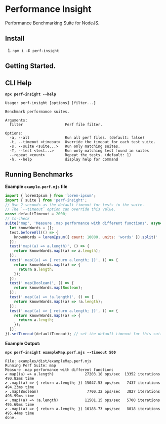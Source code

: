 <!--- @@inject: ../../README.md --->

# Performance Insight

Performance Benchmarking Suite for NodeJS.

## Install

1. `npm i -D perf-insight`

## Getting Started.

## CLI Help

**`npx perf-insight --help`**

```
Usage: perf-insight [options] [filter...]

Benchmark performance suites.

Arguments:
  filter                   Perf file filter.

Options:
  -a, --all                Run all perf files. (default: false)
  -t, --timeout <timeout>  Override the timeout for each test suite.
  -s, --suite <suite...>   Run only matching suites.
  -T, --test <test...>     Run only matching test found in suites
  --repeat <count>         Repeat the tests. (default: 1)
  -h, --help               display help for command
```

## Running Benchmarks

**Example `example.perf.mjs` file**

```javascript
import { loremIpsum } from 'lorem-ipsum';
import { suite } from 'perf-insight';
// Use 2 seconds as the default timeout for tests in the suite.
// The `--timeout` option can override this value.
const defaultTimeout = 2000;
// ts-check
suite('map', 'Measure .map performance with different functions', async (test) => {
  let knownWords = [];
  test.beforeAll(() => {
    knownWords = loremIpsum({ count: 10000, units: 'words' }).split(' ');
  });
  test('map((a) => a.length)', () => {
    return knownWords.map((a) => a.length);
  });
  test('.map((a) => { return a.length; })', () => {
    return knownWords.map((a) => {
      return a.length;
    });
  });
  test('.map(Boolean)', () => {
    return knownWords.map(Boolean);
  });
  test('.map((a) => !a.length)', () => {
    return knownWords.map((a) => !a.length);
  });
  test('.map((a) => { return a.length; })', () => {
    return knownWords.map((a) => {
      return a.length;
    });
  });
}).setTimeout(defaultTimeout); // set the default timeout for this suite.
```

**Example Output:**

**`npx perf-insight exampleMap.perf.mjs --timeout 500`**

```
File: examples/dist/exampleMap.perf.mjs
Running Perf Suite: map
Measure .map performance with different functions
✔ map((a) => a.length)              27203.18 ops/sec  13352 iterations  490.82ms time
✔ .map((a) => { return a.length; }) 15047.53 ops/sec   7437 iterations  494.23ms time
✔ .map(Boolean)                      7700.32 ops/sec   3827 iterations  496.99ms time
✔ .map((a) => !a.length)            11501.15 ops/sec   5700 iterations  495.60ms time
✔ .map((a) => { return a.length; }) 16183.73 ops/sec   8018 iterations  495.44ms time
done.
```

<!--- @@inject-end: ../../README.md --->
